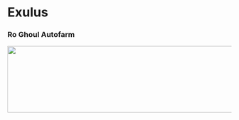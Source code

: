 # Exulus
### Ro Ghoul Autofarm

<p align="center">
  <img width="700" height="150" src="https://cdn.discordapp.com/attachments/1051808795355005029/1062049790961131530/image.png">
</p>
